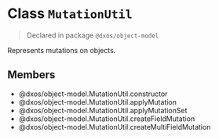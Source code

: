 # Class `MutationUtil`
> Declared in package `@dxos/object-model`

Represents mutations on objects.

## Members
- @dxos/object-model.MutationUtil.constructor
- @dxos/object-model.MutationUtil.applyMutation
- @dxos/object-model.MutationUtil.applyMutationSet
- @dxos/object-model.MutationUtil.createFieldMutation
- @dxos/object-model.MutationUtil.createMultiFieldMutation
